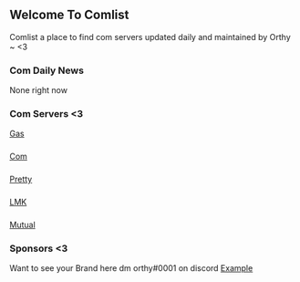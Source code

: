 ## Welcome To Comlist
Comlist a place to find com servers updated daily and maintained by Orthy ~ <3

### Com Daily News
None right now

### Com Servers <3
[Gas](https://discord.gg/gas/)
###
[Com](https://discord.gg/com/)
###
[Pretty](https://discord.gg/pretty/)
###
[LMK](https://discord.gg/lmk/)
###
[Mutual](https://discord.gg/Mutual/)

### Sponsors <3
Want to see your Brand here dm orthy#0001 on discord [Example](https://orthyy.github.io/comlist/)
